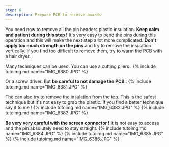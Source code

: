 ```yaml
---
step: 6
description: Prepare PCB to receive boards
---
```


You need now to remove all the pin headers plastic insulation. **Keep calm and patient during this step !** It's very easy to bend the pins during this operation and this will make the next step a lot more complicated. **Don't apply too much strength on the pins** and try to remove the insulation vertically. If you find too difficult to remove them, try to warm the PCB with a hair dryer.

Many techniques can be used. You can use a cutting pliers :
{% include tutoimg.md name="IMG_6380.JPG" %}

Or a screw driver. But **be careful to not damage the PCB** :
{% include tutoimg.md name="IMG_6381.JPG" %}

The can also try to remove the insulation from the top. This is the safest technique but it's not easy to grab the plastic. If you find a better technique say it to me !
{% include tutoimg.md name="IMG_6382.JPG" %}
{% include tutoimg.md name="IMG_6383.JPG" %}

**Be very very careful with the screen connector !** It is not easy to access and the pin absolutely need to stay straight.
{% include tutoimg.md name="IMG_6384.JPG" %}
{% include tutoimg.md name="IMG_6385.JPG" %}
{% include tutoimg.md name="IMG_6386.JPG" %}

